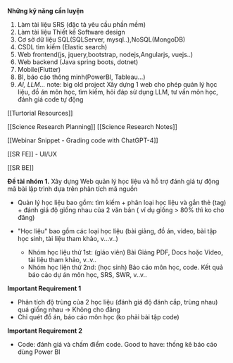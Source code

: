 **Những kỹ năng cần luyện**
1. Làm tài liệu SRS (đặc tả yêu cầu phần mềm)
2. Làm tài liệu Thiết kế Software design
3. Cơ sở dữ liệu SQL(SQLServer, mysql..),NoSQL(MongoDB)
4. CSDL tìm kiếm (Elastic search)
5. Web frontend(js, jquery,bootstrap, nodejs,Angularjs, vuejs..)
6. Web backend (Java spring boots, dotnet) 
7. Mobile(Flutter) 
8. BI, báo cáo thông minh(PowerBI, Tableau...)
9. *AI, LLM...*
note: big old project
	Xây dựng 1 web cho phép quản lý học liệu, đồ án môn học, tìm kiếm, hỏi đáp sử dụng LLM, tư vấn môn học, đánh giá code tự động


[[Turtorial Resources]]


[[Science Research Planning]]
[[Science Research Notes]]

[[Webinar Snippet -  Grading code with ChatGPT-4]]

[[SR FE]] - UI/UX

[[SR BE]]

 


**Đề tài nhóm 1.** Xây dựng Web quản lý học liệu và hỗ trợ đánh giá tự động mã bài lập trình dựa trên phân tích mã nguồn

+ Quản lý học liệu bao gồm:  tìm kiếm + phân loại học liệu và gắn thẻ (tag) + đánh giá độ giống nhau của 2 văn bản ( ví dụ giống > 80% thì ko cho đăng)

+ "Học liệu" bao gồm các loại học liệu (bài giảng, đồ án, video, bài tập học sinh, tài liệu tham khảo, v...v..) 
	+ Nhóm học liệu thứ 1st: (giáo viên) Bài Giảng PDF, Docs hoặc Video, tài liệu tham khảo, v..v.. 
	+ Nhóm học liện thứ 2nd: (học sinh) Báo cáo môn học, code. Kết quả báo cáo dự án môn học, SRS, SWR, v..v.. 


**Important Requirement 1**
+ Phân tích độ trùng của 2 học liệu (đánh giá độ đánh cắp, trùng nhau)
	quá giống nhau -> Không cho đăng 
+ Chỉ quét đồ án, báo cáo môn học (ko phải bài tập code)


**Important Requirement 2**
+ Code: đánh giá và chấm điểm code. 
Good to have: thống kê báo cáo dùng Power BI


